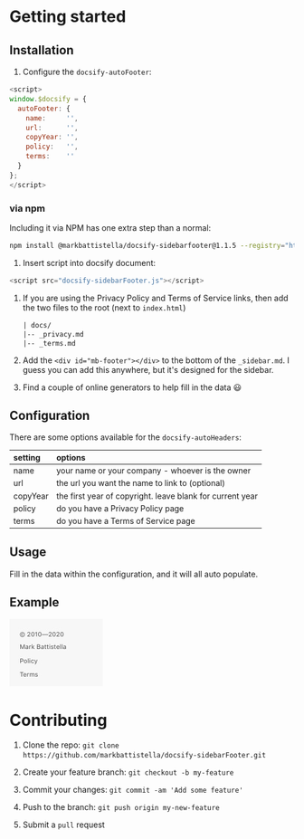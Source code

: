 # Getting started

## Installation
1. Configure the `docsify-autoFooter`:
```js
<script>
window.$docsify = {
  autoFooter: {
    name:     '',
    url:      '',
    copyYear: '',
    policy:   '',
    terms:    ''
  }
};
</script>
```

### via npm
Including it via NPM has one extra step than a normal:

```sh
npm install @markbattistella/docsify-sidebarfooter@1.1.5 --registry="https://npm.pkg.github.com/"
```


1. Insert script into docsify document:
```js
<script src="docsify-sidebarFooter.js"></script>
```


1. If you are using the Privacy Policy and Terms of Service links, then add the two files to the root (next to `index.html`)

	```
	| docs/
	|-- _privacy.md
	|-- _terms.md
	```


1. Add the `<div id="mb-footer"></div>` to the bottom of the `_sidebar.md`. I guess you can add this anywhere, but it's designed for the sidebar.


1. Find a couple of online generators to help fill in the data :smiley:



## Configuration
There are some options available for the `docsify-autoHeaders`:

| setting   | options |
| :-------- | :------ |
| name		| your name or your company - whoever is the owner
| url		| the url you want the name to link to (optional)
| copyYear	| the first year of copyright. leave blank for current year
| policy	| do you have a Privacy Policy page
| terms		| do you have a Terms of Service page


## Usage
Fill in the data within the configuration, and it will all auto populate.


## Example
![Example output](images/example.jpg)

# Contributing
1. Clone the repo:
`git clone https://github.com/markbattistella/docsify-sidebarFooter.git`

1. Create your feature branch:
`git checkout -b my-feature`

1. Commit your changes:
`git commit -am 'Add some feature'`

1. Push to the branch:
`git push origin my-new-feature`

1. Submit a `pull` request
